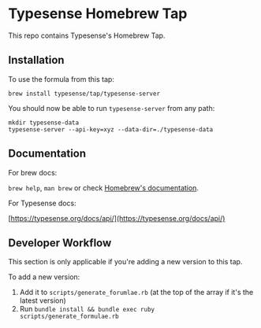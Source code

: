 # Typesense Homebrew Tap

This repo contains Typesense's Homebrew Tap.

## Installation

To use the formula from this tap:

```
brew install typesense/tap/typesense-server
```

You should now be able to run `typesense-server` from any path:

```
mkdir typesense-data
typesense-server --api-key=xyz --data-dir=./typesense-data
```

## Documentation

For brew docs:

`brew help`, `man brew` or check [Homebrew's documentation](https://docs.brew.sh).

For Typesense docs:

[https://typesense.org/docs/api/](https://typesense.org/docs/api/)

## Developer Workflow

This section is only applicable if you're adding a new version to this tap.

To add a new version:

1. Add it to `scripts/generate_forumlae.rb` (at the top of the array if it's the latest version)
2. Run `bundle install && bundle exec ruby scripts/generate_formulae.rb`
